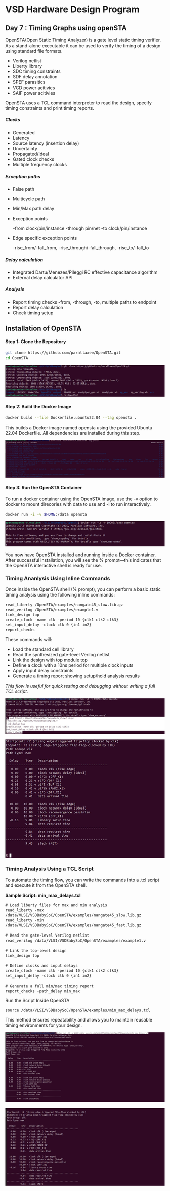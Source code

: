 # VSD Hardware Design Program

## Day 7 : Timing Graphs using openSTA
OpenSTA(Open Static Timing Analyzer) is a gate level static timing verifier. As a stand-alone executable it can be used to verify the timing of a design using standard file formats.

* Verilog netlist
* Liberty library
* SDC timing constraints
* SDF delay annotation
* SPEF parasitics
* VCD power acitivies
* SAIF power acitivies

OpenSTA uses a TCL command interpreter to read the design, specify timing constraints and print timing reports.

##### Clocks
* Generated
* Latency
* Source latency (insertion delay)
* Uncertainty
* Propagated/Ideal
* Gated clock checks
* Multiple frequency clocks

##### Exception paths
* False path
* Multicycle path
* Min/Max path delay
* Exception points

   -from clock/pin/instance -through pin/net -to clock/pin/instance
*  Edge specific exception points

   -rise_from/-fall_from, -rise_through/-fall_through, -rise_to/-fall_to

##### Delay calculation
* Integrated Dartu/Menezes/Pileggi RC effective capacitance algorithm
* External delay calculator API

##### Analysis
* Report timing checks -from, -through, -to, multiple paths to endpoint
* Report delay calculation
* Check timing setup

## Installation of OpenSTA

#### Step 1: Clone the Repository

```bash
git clone https://github.com/parallaxsw/OpenSTA.git
cd OpenSTA
```

![Alt Text](Images/1.jpg)

#### Step 2: Build the Docker Image
```bash
docker build --file Dockerfile.ubuntu22.04 --tag opensta .
```
This builds a Docker image named opensta using the provided Ubuntu 22.04 Dockerfile. All dependencies are installed during this step.

![Alt Text](Images/2.jpg)

#### Step 3: Run the OpenSTA Container
To run a docker container using the OpenSTA image, use the -v option to docker to mount direcories with data to use and -i to run interactively.
```bash
docker run -i -v $HOME:/data opensta
```
![Alt Text](Images/3.png)

You now have OpenSTA installed and running inside a Docker container. After successful installation, you will see the % prompt—this indicates that the OpenSTA interactive shell is ready for use.

### Timing Ananlysis Using Inline Commands

Once inside the OpenSTA shell (% prompt), you can perform a basic static timing analysis using the following inline commands:
```shell
read_liberty /OpenSTA/examples/nangate45_slow.lib.gz
read_verilog /OpenSTA/examples/example1.v
link_design top
create_clock -name clk -period 10 {clk1 clk2 clk3}
set_input_delay -clock clk 0 {in1 in2}
report_checks
```
These commands will:

- Load the standard cell library
- Read the synthesized gate-level Verilog netlist
- Link the design with top module top
- Define a clock with a 10ns period for multiple clock inputs
- Apply input delay constraints
- Generate a timing report showing setup/hold analysis results
  
_This flow is useful for quick testing and debugging without writing a full TCL script._

![Alt Text](Images/4.jpg)

![Alt Text](Images/5.jpg)

### Timing Analysis Using a TCL Script

To automate the timing flow, you can write the commands into a .tcl script and execute it from the OpenSTA shell.

**Sample Script: min_max_delays.tcl**

```shell
# Load liberty files for max and min analysis
read_liberty -max /data/VLSI/VSDBabySoC/OpenSTA/examples/nangate45_slow.lib.gz
read_liberty -min /data/VLSI/VSDBabySoC/OpenSTA/examples/nangate45_fast.lib.gz

# Read the gate-level Verilog netlist
read_verilog /data/VLSI/VSDBabySoC/OpenSTA/examples/example1.v

# Link the top-level design
link_design top

# Define clocks and input delays
create_clock -name clk -period 10 {clk1 clk2 clk3}
set_input_delay -clock clk 0 {in1 in2}

# Generate a full min/max timing report
report_checks -path_delay min_max
```

Run the Script Inside OpenSTA

```shell
source /data/VLSI/VSDBabySoC/OpenSTA/examples/min_max_delays.tcl
```
This method ensures repeatability and allows you to maintain reusable timing environments for your design.

![Alt Text](Images/6.jpg)

![Alt Text](Images/7.jpg)


